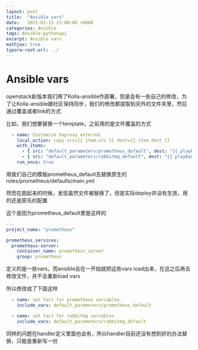 ```yaml
---
layout: post
title:  "Ansible vars"
date:   2021-01-15 23:00:00 +0800
categories: Ansible
tags: Ansible-pythonapi
excerpt: Ansible vars
mathjax: true
typora-root-url: ../
---
```


# Ansible vars

openstack新版本我们用了Kolla-ansible作部署，但是会有一些自己的修改，为了让Kolla-ansible跟社区保持同步，我们的修改都提取到另外的文件夹里，然后通过覆盖或者link的方式

比如，我们想要替换一个template，之前用的是文件覆盖的方式

```yaml
  - name: Customize haproxy external
    local_action: copy src={{ item.src }} dest={{ item.dest }}
    with_items:
      - { src: "default_parameters/prometheus_default", dest: "{{ playbook_dir }}/../../kolla-ansible/ansible/roles/prometheus/defaults/main.yml" }
      - { src: "default_parameters/rabbitmq_default", dest: "{{ playbook_dir }}/../../kolla-ansible/ansible/roles/rabbitmq/defaults/main.yml" }
    run_once: true

```

用我们自己的模板prometheus_default去替换原生的roles/prometheus/defaults/main.yml

然而在跑起来的时候，发现虽然文件被替换了，但是实际deploy并没有生效，用的还是原先的配置

这个是因为prometheus_default里是这样的

```yaml
---
project_name: "prometheus"

prometheus_services:
  prometheus-server:
    container_name: prometheus_server
    group: prometheus

```

定义的是一些vars，而ansible会在一开始就把这些vars load出来，在这之后再去修改文件，并不会重新load vars

所以修改成了下面这样

```yaml
  - name: set fact for prometheus variables
    include_vars: default_parameters/prometheus_default

  - name: set fact for rabbitmq variables
    include_vars: default_parameters/rabbitmq_default
```

同样的问题在handler定义里面也会有，所以handler目前还没有想到好的办法替换，只能是重新写一份


